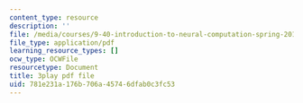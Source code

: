 ```yaml
---
content_type: resource
description: ''
file: /media/courses/9-40-introduction-to-neural-computation-spring-2018/781e231a176b706a45746dfab0c3fc53_88tKZLGOr3M.pdf
file_type: application/pdf
learning_resource_types: []
ocw_type: OCWFile
resourcetype: Document
title: 3play pdf file
uid: 781e231a-176b-706a-4574-6dfab0c3fc53
---
```

